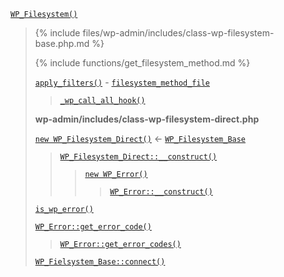 <p><code><a href="https://developer.wordpress.org/reference/functions/wp_filesystem/">WP_Filesystem()</a></code></p>

<blockquote>

{% include files/wp-admin/includes/class-wp-filesystem-base.php.md %}

{% include functions/get_filesystem_method.md %}

 [`apply_filters()`](https://developer.wordpress.org/reference/functions/apply_filters/) - [`filesystem_method_file`](https://developer.wordpress.org/reference/hooks/filesystem_method_file/)
 
> [`_wp_call_all_hook()`](https://developer.wordpress.org/reference/functions/_wp_call_all_hook/)
 
 **wp-admin/includes/class-wp-filesystem-direct.php**
 
 [`new WP_Filesystem_Direct()`](https://developer.wordpress.org/reference/classes/wp_filesystem_direct/) <- [`WP_Filesystem_Base`](https://developer.wordpress.org/reference/classes/wp_filesystem_base/)
 
> [`WP_Filesystem_Direct::__construct()`](https://developer.wordpress.org/reference/classes/wp_filesystem_direct/__construct/)
> 
>> [`new WP_Error()`](https://developer.wordpress.org/reference/classes/wp_error/)
>> 
>>> [`WP_Error::__construct()`](https://developer.wordpress.org/reference/classes/wp_error/__construct/)
 
 [`is_wp_error()`](https://developer.wordpress.org/reference/functions/is_wp_error/)
 
 [`WP_Error::get_error_code()`](https://developer.wordpress.org/reference/classes/wp_error/get_error_code/)
 
> [`WP_Error::get_error_codes()`](https://developer.wordpress.org/reference/classes/wp_error/get_error_codes/)
 
 [`WP_Fielsystem_Base::connect()`](https://developer.wordpress.org/reference/classes/wp_fielsystem_base/connect/)

</blockquote>